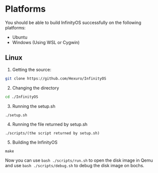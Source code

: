 # Platforms
You should be able to build InfinityOS successfully on the following platforms:
- Ubuntu
- Windows (Using WSL or Cygwin)

## Linux
1. Getting the source:
```bash
git clone https://github.com/Hexuro/InfinityOS
```
2. Changing the directory
```bash
cd ./InfinityOS
```
3. Running the setup.sh
```
./setup.sh
```
4. Running the file returned by setup.sh
```
./scripts/(the script returned by setup.sh)
```
5. Building the InfinityOS
```
make
```
Now you can use `bash ./scripts/run.sh` to open the disk image in Qemu and use `bash ./scripts/debug.sh` to debug the disk image on bochs.
